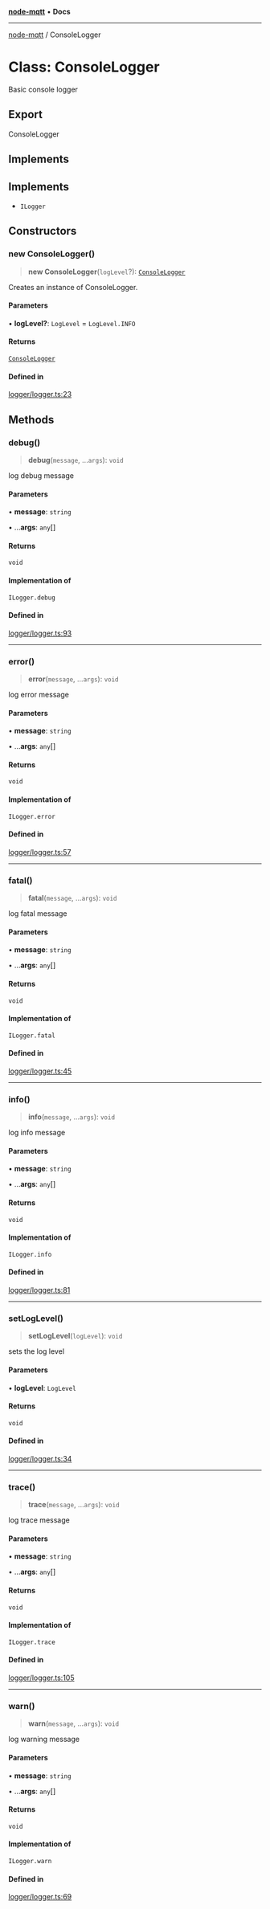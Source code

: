 [**node-mqtt**](../README.md) • **Docs**

***

[node-mqtt](../globals.md) / ConsoleLogger

# Class: ConsoleLogger

Basic console logger

## Export

ConsoleLogger

## Implements

## Implements

- `ILogger`

## Constructors

### new ConsoleLogger()

> **new ConsoleLogger**(`logLevel`?): [`ConsoleLogger`](ConsoleLogger.md)

Creates an instance of ConsoleLogger.

#### Parameters

• **logLevel?**: `LogLevel` = `LogLevel.INFO`

#### Returns

[`ConsoleLogger`](ConsoleLogger.md)

#### Defined in

[logger/logger.ts:23](https://github.com/m-reiniger/node-mqtt/blob/5c2b801763ed31382f793f2f239f593fba632c77/src/logger/logger.ts#L23)

## Methods

### debug()

> **debug**(`message`, ...`args`): `void`

log debug message

#### Parameters

• **message**: `string`

• ...**args**: `any`[]

#### Returns

`void`

#### Implementation of

`ILogger.debug`

#### Defined in

[logger/logger.ts:93](https://github.com/m-reiniger/node-mqtt/blob/5c2b801763ed31382f793f2f239f593fba632c77/src/logger/logger.ts#L93)

***

### error()

> **error**(`message`, ...`args`): `void`

log error message

#### Parameters

• **message**: `string`

• ...**args**: `any`[]

#### Returns

`void`

#### Implementation of

`ILogger.error`

#### Defined in

[logger/logger.ts:57](https://github.com/m-reiniger/node-mqtt/blob/5c2b801763ed31382f793f2f239f593fba632c77/src/logger/logger.ts#L57)

***

### fatal()

> **fatal**(`message`, ...`args`): `void`

log fatal message

#### Parameters

• **message**: `string`

• ...**args**: `any`[]

#### Returns

`void`

#### Implementation of

`ILogger.fatal`

#### Defined in

[logger/logger.ts:45](https://github.com/m-reiniger/node-mqtt/blob/5c2b801763ed31382f793f2f239f593fba632c77/src/logger/logger.ts#L45)

***

### info()

> **info**(`message`, ...`args`): `void`

log info message

#### Parameters

• **message**: `string`

• ...**args**: `any`[]

#### Returns

`void`

#### Implementation of

`ILogger.info`

#### Defined in

[logger/logger.ts:81](https://github.com/m-reiniger/node-mqtt/blob/5c2b801763ed31382f793f2f239f593fba632c77/src/logger/logger.ts#L81)

***

### setLogLevel()

> **setLogLevel**(`logLevel`): `void`

sets the log level

#### Parameters

• **logLevel**: `LogLevel`

#### Returns

`void`

#### Defined in

[logger/logger.ts:34](https://github.com/m-reiniger/node-mqtt/blob/5c2b801763ed31382f793f2f239f593fba632c77/src/logger/logger.ts#L34)

***

### trace()

> **trace**(`message`, ...`args`): `void`

log trace message

#### Parameters

• **message**: `string`

• ...**args**: `any`[]

#### Returns

`void`

#### Implementation of

`ILogger.trace`

#### Defined in

[logger/logger.ts:105](https://github.com/m-reiniger/node-mqtt/blob/5c2b801763ed31382f793f2f239f593fba632c77/src/logger/logger.ts#L105)

***

### warn()

> **warn**(`message`, ...`args`): `void`

log warning message

#### Parameters

• **message**: `string`

• ...**args**: `any`[]

#### Returns

`void`

#### Implementation of

`ILogger.warn`

#### Defined in

[logger/logger.ts:69](https://github.com/m-reiniger/node-mqtt/blob/5c2b801763ed31382f793f2f239f593fba632c77/src/logger/logger.ts#L69)
